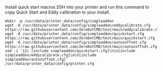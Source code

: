 Install quick start macros 
SSH into your printer and run this command to copy Quick Start and Eddy calibration to your install.

```
mkdir -p /usr/data/printer_data/config/simpleaddon
wget -O /usr/data/printer_data/config/simpleaddon/eddycalibrate.cfg https://raw.githubusercontent.com/ZeroDotCMD/test/main/eddycalibrate.cfg
wget -O /usr/data/printer_data/config/simpleaddon/quickstart.cfg https://raw.githubusercontent.com/ZeroDotCMD/test/main/quickstart.cfg
wget -O /usr/data/printer_data/config/simpleaddon/autozoffset.cfg https://raw.githubusercontent.com/ZeroDotCMD/test/main/autozoffset.cfg
sed -i '12i [include simpleaddon/quickstart.cfg]\n\n[include simpleaddon/eddycalibrate.cfg]\n\n[include simpleaddon/autozoffset.cfg]' /usr/data/printer_data/config/printer.cfg

```


